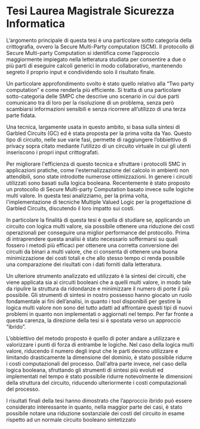 # Tesi Laurea Magistrale Sicurezza Informatica

L’argomento principale di questa tesi è  una particolare sotto categoria della crittografia, ovvero la Secure Multi-Party computation (SCM).  Il protocollo di Secure Multi-party Computation si identifica come l’approccio maggiormente impiegato nella letteratura studiata per consentire a due o più parti di eseguire calcoli generici in modo collaborativo, mantenendo segreto il proprio input e condividendo solo il risultato finale. 

Un particolare approfondimento svolto è stato quello relativo alla “Two party computation” e come renderla più efficiente.
Si tratta di una particolare sotto-categoria delle SMPC che descrive uno scenario in cui due parti comunicano tra di loro per la risoluzione di un problema, senza però scambiarsi informazioni sensibili e senza ricorrere all’utilizzo di una terza parte fidata. 

Una tecnica, largamente usata in questo ambito, si basa sulla sintesi di Garbled Circuits (GC) ed è stata proposta per la prima volta da Yao. Questo tipo di circuito, nelle sue varie fasi, permette di raggiungere l’obbiettivo di privacy sopra citato mediante l’utilizzo di un circuito virtuale in cui gli utenti inseriscono i propri input crittografati.

Per migliorare l'efficienza di questo tecnica e sfruttare i protocolli SMC in applicazioni pratiche, come l'esternalizzazione del calcolo in ambienti non attendibili, sono state introdotte numerose ottimizzazioni. In genere i circuiti utilizzati sono basati sulla logica booleana. Recentemente è stato proposto un protocollo di Secure Multi-party Computation basato invece sulle logiche multi valore. In questa tesi analizziamo, per la prima volta, l'implementazione di tecniche Multiple Valued Logic per la progettazione di Garbled Circuits, discutendo il loro impatto sui costi.

In particolare la finalità di questa tesi è quella di studiare se, applicando un circuito con logica multi valore, sia possibile ottenere una riduzione dei costi operazionali per conseguire una miglior performance del protocollo. Prima di intraprendere questa analisi è stato necessario soffermarsi su quali fossero i metodi più efficaci per ottenere una corretta conversione dei circuiti da binari a multi valore, che ci consenta di ottenere una buona minimizzazione dei costi totali e che allo stesso tempo ci renda possibile una comparazione dei risultati con i dati forniti dalla letteratura. 

Un ulteriore strumento analizzato ed utilizzato è la sintesi dei circuiti, che viene applicata sia ai circuiti booleani che a quelli multi valore, in modo tale da ripulire la struttura da ridondanze e minimizzare il numero di porte il più possibile. Gli strumenti di sintesi in nostro possesso hanno giocato un ruolo fondamentale ai fini dell’analisi, in quanto i tool disponibili per gestire la logica multi valore non sono del tutto adatti ad affrontare questi tipi di nuovi problemi in quanto non implementati o aggiornati nel tempo. Per far fronte a questa carenza, la direzione della tesi si è spostata verso un approccio “ibrido”. 

L’obbiettivo del metodo proposto è quello di poter andare a utilizzare e valorizzare i punti di forza di entrambe le logiche. Nel caso della logica multi valore, riducendo il numero degli input che le parti devono utilizzare e limitando drasticamente la dimensione del dominio, è stato possibile ridurre i costi computazionali del processo. Dall'altra parte invece, nel caso della logica booleana, sfruttando gli strumenti di sintesi più evoluti ed implementati nel tempo è stato possibile ridurre notevolmente le dimensioni della struttura del circuito, riducendo ulteriormente i costi computazionali del processo. 

I risultati finali della tesi hanno dimostrato che l’approccio ibrido può essere considerato interessante in quanto, nella maggior parte dei casi, è stato possibile notare una riduzione sostanziale dei costi del circuito in esame rispetto ad un normale circuito booleano sintetizzato 
